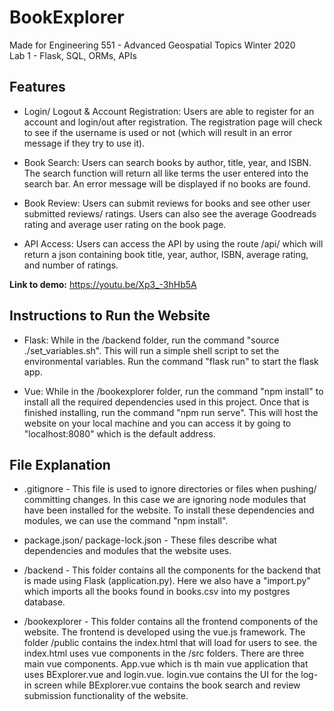 # BookExplorer

Made for Engineering 551 - Advanced Geospatial Topics Winter 2020  
Lab 1 - Flask, SQL, ORMs, APIs    

## Features 

* Login/ Logout & Account Registration: Users are able to register for an account and login/out after registration. The registration page will check to see if the username is used or not (which will result in an error message if they try to use it).

* Book Search: Users can search books by author, title, year, and ISBN. The search function will return all like terms the user entered into the search bar. An error message will be displayed if no books are found.  

* Book Review: Users can submit reviews for books and see other user submitted reviews/ ratings. Users can also see the average Goodreads rating and average user rating on the book page.

* API Access: Users can access the API by using the route /api/<isbn> which will return a json containing book title, year, author, ISBN, average rating, and number of ratings. 
  
**Link to demo:** https://youtu.be/Xp3_-3hHb5A

## Instructions to Run the Website
* Flask: While in the /backend folder, run the command "source ./set_variables.sh". This will run a simple shell script to set the environmental variables. Run the command "flask run" to start the flask app.

* Vue: While in the /bookexplorer folder, run the command "npm install" to install all the required dependencies used in this project. Once that is finished installing, run the command "npm run serve". This will host the website on your local machine and you can access it by going to "localhost:8080" which is the default address.  

## File Explanation 
* .gitignore - This file is used to ignore directories or files when pushing/ committing changes. In this case we are ignoring node modules that have been installed for the website. To install these dependencies and modules, we can use the command "npm install".

* package.json/ package-lock.json - These files describe what dependencies and modules that the website uses.

* /backend - This folder contains all the components for the backend that is made using Flask (application.py). Here we also have a "import.py" which imports all the books found in books.csv into my postgres database.

* /bookexplorer - This folder contains all the frontend components of the website. The frontend is developed using the vue.js framework. The folder /public contains the index.html that will load for users to see. the index.html uses vue components in the /src folders. There are three main vue components. App.vue which is th main vue application that uses BExplorer.vue and login.vue. login.vue contains the UI for the log-in screen while BExplorer.vue contains the book search and review submission functionality of the website.   
